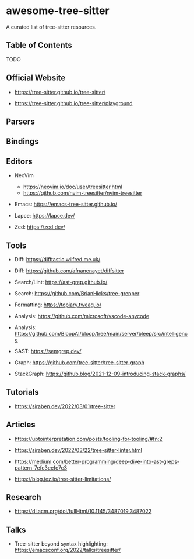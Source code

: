 # awesome-tree-sitter

A curated list of tree-sitter resources.

## Table of Contents

TODO

## Official Website

* https://tree-sitter.github.io/tree-sitter/

* https://tree-sitter.github.io/tree-sitter/playground


## Parsers

## Bindings

## Editors

* NeoVim
  * https://neovim.io/doc/user/treesitter.html
  * https://github.com/nvim-treesitter/nvim-treesitter

* Emacs: https://emacs-tree-sitter.github.io/

* Lapce: https://lapce.dev/

* Zed: https://zed.dev/

## Tools

* Diff: https://difftastic.wilfred.me.uk/
* Diff: https://github.com/afnanenayet/diffsitter

* Search/Lint: https://ast-grep.github.io/

* Search: https://github.com/BrianHicks/tree-grepper

* Formatting: https://topiary.tweag.io/

* Analysis: https://github.com/microsoft/vscode-anycode

* Analysis: https://github.com/BloopAI/bloop/tree/main/server/bleep/src/intelligence 

* SAST: https://semgrep.dev/

* Graph: https://github.com/tree-sitter/tree-sitter-graph

* StackGraph: https://github.blog/2021-12-09-introducing-stack-graphs/

## Tutorials

* https://siraben.dev/2022/03/01/tree-sitter

## Articles


* https://uptointerpretation.com/posts/tooling-for-tooling/#fn:2

* https://siraben.dev/2022/03/22/tree-sitter-linter.html

* https://medium.com/better-programming/deep-dive-into-ast-greps-pattern-7efc3eefc7c3

* https://blog.jez.io/tree-sitter-limitations/

## Research

* https://dl.acm.org/doi/fullHtml/10.1145/3487019.3487022

## Talks

*  Tree-sitter beyond syntax highlighting: https://emacsconf.org/2022/talks/treesitter/
